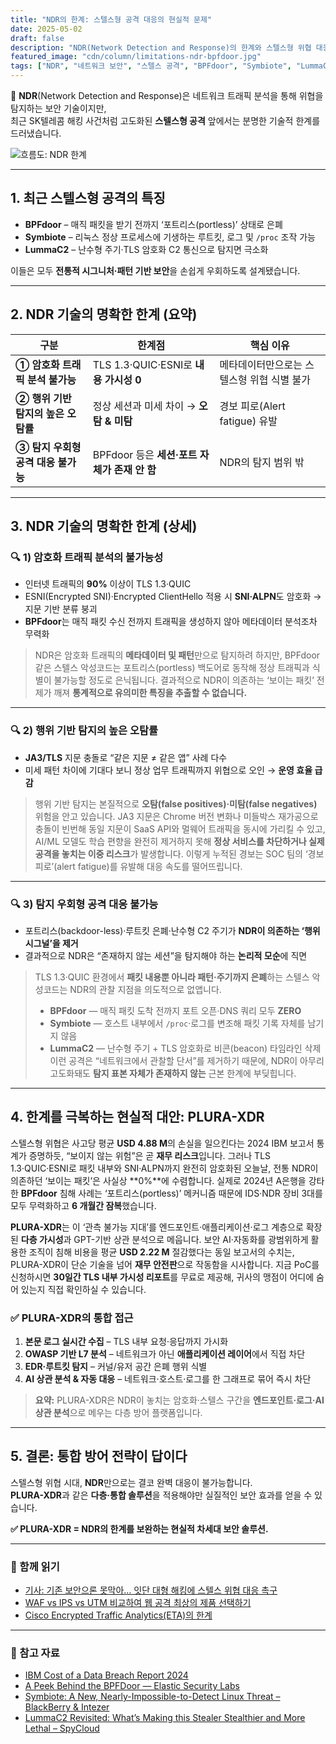 ```yaml
---
title: "NDR의 한계: 스텔스형 공격 대응의 현실적 문제"
date: 2025-05-02
draft: false
description: "NDR(Network Detection and Response)의 한계와 스텔스형 위협 대응을 위한 현실적인 접근 방안을 탐구합니다."
featured_image: "cdn/column/limitations-ndr-bpfdoor.jpg"
tags: ["NDR", "네트워크 보안", "스텔스 공격", "BPFdoor", "Symbiote", "LummaC2", "암호화 트래픽", "보안 솔루션", "PLURA-XDR"]
---
```


📡 **NDR**(Network Detection and Response)은 네트워크 트래픽 분석을 통해 위협을 탐지하는 보안 기술이지만,  
최근 SK텔레콤 해킹 사건처럼 고도화된 **스텔스형 공격** 앞에서는 분명한 기술적 한계를 드러냈습니다.

![흐름도: NDR 한계](https://blog.plura.io/cdn/column/limitations-ndr-bpfdoor.jpg)

<!--more-->

---

## 1. 최근 스텔스형 공격의 특징

* **BPFdoor** – 매직 패킷을 받기 전까지 ‘포트리스(portless)’ 상태로 은폐  
* **Symbiote** – 리눅스 정상 프로세스에 기생하는 루트킷, 로그 및 `/proc` 조작 가능  
* **LummaC2** – 난수형 주기·TLS 암호화 C2 통신으로 탐지면 극소화  

이들은 모두 **전통적 시그니처·패턴 기반 보안**을 손쉽게 우회하도록 설계됐습니다.

---

## 2. NDR 기술의 명확한 한계 (요약)

| 구분 | 한계점 | 핵심 이유 |
|------|--------|-----------|
| **① 암호화 트래픽 분석 불가능** | TLS 1.3·QUIC·ESNI로 **내용 가시성 0** | 메타데이터만으로는 스텔스형 위협 식별 불가 |
| **② 행위 기반 탐지의 높은 오탐률** | 정상 세션과 미세 차이 → **오탐 & 미탐** | 경보 피로(Alert fatigue) 유발 |
| **③ 탐지 우회형 공격 대응 불가능** | BPFdoor 등은 **세션·포트 자체가 존재 안 함** | NDR의 탐지 범위 밖 |

---

## 3. NDR 기술의 명확한 한계 (상세)

### 🔍 1) 암호화 트래픽 분석의 불가능성
* 인터넷 트래픽의 **90%** 이상이 TLS 1.3·QUIC  
* ESNI(Encrypted SNI)·Encrypted ClientHello 적용 시 **SNI·ALPN**도 암호화 → 지문 기반 분류 붕괴  
* **BPFdoor**는 매직 패킷 수신 전까지 트래픽을 생성하지 않아 메타데이터 분석조차 무력화  

> NDR은 암호화 트래픽의 **메타데이터 및 패턴**만으로 탐지하려 하지만, BPFdoor 같은 스텔스 악성코드는 포트리스(portless) 백도어로 동작해 정상 트래픽과 식별이 불가능할 정도로 은닉됩니다. 결과적으로 NDR이 의존하는 ‘보이는 패킷’ 전제가 깨져 **통계적으로 유의미한 특징을 추출할 수 없습니다.**

---

### 🔍 2) 행위 기반 탐지의 높은 오탐률
* **JA3/TLS** 지문 충돌로 “같은 지문 ≠ 같은 앱” 사례 다수  
* 미세 패턴 차이에 기대다 보니 정상 업무 트래픽까지 위협으로 오인 → **운영 효율 급감**  

> 행위 기반 탐지는 본질적으로 **오탐(false positives)·미탐(false negatives)** 위험을 안고 있습니다. JA3 지문은 Chrome 버전 변화나 미들박스 재가공으로 충돌이 빈번해 동일 지문이 SaaS API와 멀웨어 트래픽을 동시에 가리킬 수 있고, AI/ML 모델도 학습 편향을 완전히 제거하지 못해 **정상 서비스를 차단하거나 실제 공격을 놓치는 이중 리스크**가 발생합니다. 이렇게 누적된 경보는 SOC 팀의 ‘경보 피로’(alert fatigue)를 유발해 대응 속도를 떨어뜨립니다.

---

### 🔍 3) 탐지 우회형 공격 대응 불가능
* 포트리스(backdoor-less)·루트킷 은폐·난수형 C2 주기가 **NDR이 의존하는 ‘행위 시그널’을 제거**  
* 결과적으로 NDR은 “존재하지 않는 세션”을 탐지해야 하는 **논리적 모순**에 직면  

> TLS 1.3·QUIC 환경에서 **패킷 내용뿐 아니라 패턴·주기까지 은폐**하는 스텔스 악성코드는 NDR의 관찰 지점을 의도적으로 없앱니다.  
> * **BPFdoor** — 매직 패킷 도착 전까지 포트 오픈·DNS 쿼리 모두 **ZERO**  
> * **Symbiote** — 호스트 내부에서 `/proc`·로그를 변조해 패킷 기록 자체를 남기지 않음  
> * **LummaC2** — 난수형 주기 + TLS 암호화로 비콘(beacon) 타임라인 삭제  
> 이런 공격은 “네트워크에서 관찰할 단서”를 제거하기 때문에, NDR이 아무리 고도화돼도 **탐지 표본 자체가 존재하지 않는** 근본 한계에 부딪힙니다.

---

## 4. 한계를 극복하는 현실적 대안: **PLURA-XDR**

스텔스형 위협은 사고당 평균 **USD 4.88 M**의 손실을 일으킨다는 2024 IBM 보고서 통계가 증명하듯, “보이지 않는 위험”은 곧 **재무 리스크**입니다. 그러나 TLS 1.3·QUIC·ESNI로 패킷 내부와 SNI·ALPN까지 완전히 암호화된 오늘날, 전통 NDR이 의존하던 ‘보이는 패킷’은 사실상 **0%**에 수렴합니다. 실제로 2024년 A은행을 강타한 **BPFdoor** 침해 사례는 ‘포트리스(portless)’ 메커니즘 때문에 IDS·NDR 장비 3대를 모두 무력화하고 **6 개월간 잠복**했습니다.  

**PLURA-XDR**는 이 ‘관측 불가능 지대’를 엔드포인트·애플리케이션·로그 계층으로 확장된 **다층 가시성**과 GPT-기반 상관 분석으로 메웁니다. 보안 AI·자동화를 광범위하게 활용한 조직이 침해 비용을 평균 **USD 2.22 M** 절감했다는 동일 보고서의 수치는, PLURA-XDR이 단순 기술을 넘어 **재무 안전판**으로 작동함을 시사합니다. 지금 PoC를 신청하시면 **30일간 TLS 내부 가시성 리포트**를 무료로 제공해, 귀사의 맹점이 어디에 숨어 있는지 직접 확인하실 수 있습니다.

### ✅ PLURA-XDR의 통합 접근
1. **본문 로그 실시간 수집** – TLS 내부 요청·응답까지 가시화  
2. **OWASP 기반 L7 분석** – 네트워크가 아닌 **애플리케이션 레이어**에서 직접 차단  
3. **EDR·루트킷 탐지** – 커널/유저 공간 은폐 행위 식별  
4. **AI 상관 분석 & 자동 대응** – 네트워크·호스트·로그를 한 그래프로 묶어 즉시 차단  

> **요약:** PLURA-XDR은 NDR이 놓치는 암호화·스텔스 구간을 **엔드포인트·로그·AI 상관 분석**으로 메우는 다층 방어 플랫폼입니다.

---

## 5. 결론: 통합 방어 전략이 답이다

스텔스형 위협 시대, **NDR**만으로는 결코 완벽 대응이 불가능합니다.  
**PLURA-XDR**과 같은 **다층·통합 솔루션**을 적용해야만 실질적인 보안 효과를 얻을 수 있습니다.

**✅ PLURA-XDR = NDR의 한계를 보완하는 현실적 차세대 보안 솔루션.**

---

### 📖 함께 읽기
* [기사: 기존 보안으론 못막아… 잇단 대형 해킹에 스텔스 위협 대응 촉구](https://n.news.naver.com/article/018/0006002991)  
* [WAF vs IPS vs UTM 비교하여 웹 공격 최상의 제품 선택하기](https://blog.plura.io/ko/column/waf_ips_utm_comparison/)  
* [Cisco Encrypted Traffic Analytics(ETA)의 한계](https://community.cisco.com/t5/security-knowledge-base/cisco-eta-feature-encrypted-traffic-analysis-at-glance/ta-p/4783197)

---

### 📑 참고 자료
* [IBM Cost of a Data Breach Report 2024](https://www.ibm.com/reports/data-breach)  
* [A Peek Behind the BPFDoor — Elastic Security Labs](https://www.elastic.co/security-labs/a-peek-behind-the-bpfdoor) 
* [Symbiote: A New, Nearly-Impossible-to-Detect Linux Threat – BlackBerry & Intezer](https://blogs.blackberry.com/en/2022/06/symbiote-a-new-nearly-impossible-to-detect-linux-threat)  
* [LummaC2 Revisited: What’s Making this Stealer Stealthier and More Lethal – SpyCloud](https://spycloud.com/blog/lummac2-malware-stealthier-capabilities/)  
